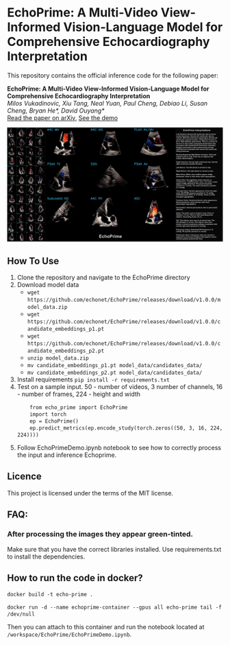 # EchoPrime: A Multi-Video View-Informed Vision-Language Model for Comprehensive Echocardiography Interpretation

This repository contains the official inference code for the following paper:

**EchoPrime: A Multi-Video View-Informed Vision-Language Model for Comprehensive Echocardiography Interpretation**  
*Milos Vukadinovic, Xiu Tang, Neal Yuan, Paul Cheng, Debiao Li, Susan Cheng, Bryan He\*, David Ouyang\**  
[Read the paper on arXiv](https://arxiv.org/abs/2410.09704), 
[See the demo](https://x.com/i/status/1846321746900558097)

![EchoPrime Demo](assets/demo_image.png)

## How To Use
1) Clone the repository and navigate to the EchoPrime directory
2) Download model data 
    * `wget https://github.com/echonet/EchoPrime/releases/download/v1.0.0/model_data.zip`
    * `wget https://github.com/echonet/EchoPrime/releases/download/v1.0.0/candidate_embeddings_p1.pt`
    * `wget https://github.com/echonet/EchoPrime/releases/download/v1.0.0/candidate_embeddings_p2.pt`
    * `unzip model_data.zip`
    *  `mv candidate_embeddings_p1.pt model_data/candidates_data/`
    *  `mv candidate_embeddings_p2.pt model_data/candidates_data/`
4) Install requirements `pip install -r requirements.txt`
5) Test on a sample input. 50 - number of videos, 3 number of channels, 16 - number of frames, 224 - height and width 
    ```
        from echo_prime import EchoPrime
        import torch
        ep = EchoPrime()
        ep.predict_metrics(ep.encode_study(torch.zeros((50, 3, 16, 224, 224))))
   ```
6) Follow EchoPrimeDemo.ipynb notebook to see how to correctly process the input and inference Echoprime.

## Licence
This project is licensed under the terms of the MIT license.


## FAQ:

### After processing the images they appear green-tinted.
Make sure that you have the correct libraries installed. Use requirements.txt to install the dependencies.


## How to run the code in docker?

```
docker build -t echo-prime .
```

```
docker run -d --name echoprime-container --gpus all echo-prime tail -f /dev/null
```
Then you can attach to this container and run the notebook located at 
`/workspace/EchoPrime/EchoPrimeDemo.ipynb`.
